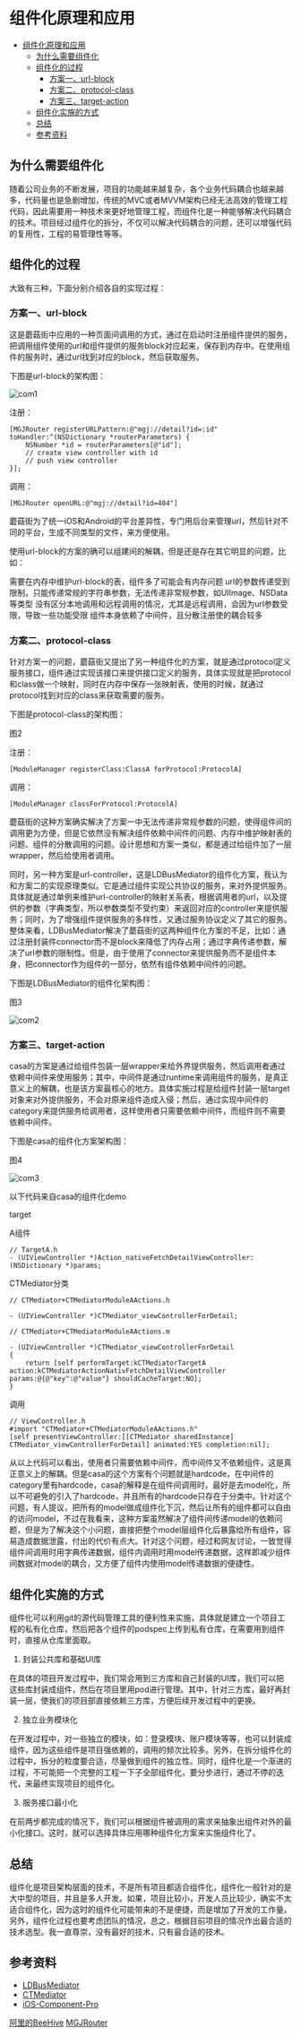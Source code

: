 # 组件化原理和应用

- [组件化原理和应用](#%E7%BB%84%E4%BB%B6%E5%8C%96%E5%8E%9F%E7%90%86%E5%92%8C%E5%BA%94%E7%94%A8)
  - [为什么需要组件化](#%E4%B8%BA%E4%BB%80%E4%B9%88%E9%9C%80%E8%A6%81%E7%BB%84%E4%BB%B6%E5%8C%96)
  - [组件化的过程](#%E7%BB%84%E4%BB%B6%E5%8C%96%E7%9A%84%E8%BF%87%E7%A8%8B)
    - [方案一、url-block](#%E6%96%B9%E6%A1%88%E4%B8%80url-block)
    - [方案二、protocol-class](#%E6%96%B9%E6%A1%88%E4%BA%8Cprotocol-class)
    - [方案三、target-action](#%E6%96%B9%E6%A1%88%E4%B8%89target-action)
  - [组件化实施的方式](#%E7%BB%84%E4%BB%B6%E5%8C%96%E5%AE%9E%E6%96%BD%E7%9A%84%E6%96%B9%E5%BC%8F)
  - [总结](#%E6%80%BB%E7%BB%93)
  - [参考资料](#%E5%8F%82%E8%80%83%E8%B5%84%E6%96%99)

## 为什么需要组件化
随着公司业务的不断发展，项目的功能越来越复杂，各个业务代码耦合也越来越多，代码量也是急剧增加，传统的MVC或者MVVM架构已经无法高效的管理工程代码，因此需要用一种技术来更好地管理工程，而组件化是一种能够解决代码耦合的技术。项目经过组件化的拆分，不仅可以解决代码耦合的问题，还可以增强代码的复用性，工程的易管理性等等。

## 组件化的过程

大致有三种，下面分别介绍各自的实现过程：

### 方案一、url-block

这是蘑菇街中应用的一种页面间调用的方式，通过在启动时注册组件提供的服务，把调用组件使用的url和组件提供的服务block对应起来，保存到内存中。在使用组件的服务时，通过url找到对应的block，然后获取服务。

下图是url-block的架构图：

![com1](./com-1.jpeg)

注册：

    [MGJRouter registerURLPattern:@"mgj://detail?id=:id" toHandler:^(NSDictionary *routerParameters) {
        NSNumber *id = routerParameters[@"id"];
        // create view controller with id
        // push view controller
    }];

调用：

    [MGJRouter openURL:@"mgj://detail?id=404"]

蘑菇街为了统一iOS和Android的平台差异性，专门用后台来管理url，然后针对不同的平台，生成不同类型的文件，来方便使用。

使用url-block的方案的确可以组建间的解耦，但是还是存在其它明显的问题，比如：

需要在内存中维护url-block的表，组件多了可能会有内存问题
url的参数传递受到限制，只能传递常规的字符串参数，无法传递非常规参数，如UIImage、NSData等类型
没有区分本地调用和远程调用的情况，尤其是远程调用，会因为url参数受限，导致一些功能受限
组件本身依赖了中间件，且分散注册使的耦合较多

### 方案二、protocol-class

针对方案一的问题，蘑菇街又提出了另一种组件化的方案，就是通过protocol定义服务接口，组件通过实现该接口来提供接口定义的服务，具体实现就是把protocol和class做一个映射，同时在内存中保存一张映射表，使用的时候，就通过protocol找到对应的class来获取需要的服务。

下图是protocol-class的架构图：

图2




注册：

    [ModuleManager registerClass:ClassA forProtocol:ProtocolA]

调用：

    [ModuleManager classForProtocol:ProtocolA]

蘑菇街的这种方案确实解决了方案一中无法传递非常规参数的问题，使得组件间的调用更为方便，但是它依然没有解决组件依赖中间件的问题、内存中维护映射表的问题、组件的分散调用的问题。设计思想和方案一类似，都是通过给组件加了一层wrapper，然后给使用者调用。

同时，另一种方案是url-controller，这是LDBusMediator的组件化方案，我认为和方案二的实现原理类似。它是通过组件实现公共协议的服务，来对外提供服务。具体就是通过单例来维护url-controller的映射关系表，根据调用者的url，以及提供的参数（字典类型，所以参数类型不受约束）来返回对应的controller来提供服务；同时，为了增强组件提供服务的多样性，又通过服务协议定义了其它的服务。整体来看，LDBusMediator解决了蘑菇街的这两种组件化方案的不足，比如：通过注册封装件connector而不是block来降低了内存占用；通过字典传递参数，解决了url参数的限制性。但是，由于使用了connector来提供服务而不是组件本身，把connector作为组件的一部分，依然有组件依赖中间件的问题。

下图是LDBusMediator的组件化架构图：

图3

![com2](./com-2.jpeg)

### 方案三、target-action

casa的方案是通过给组件包装一层wrapper来给外界提供服务，然后调用者通过依赖中间件来使用服务；其中，中间件是通过runtime来调用组件的服务，是真正意义上的解耦，也是该方案最核心的地方。具体实施过程是给组件封装一层target对象来对外提供服务，不会对原来组件造成入侵；然后，通过实现中间件的category来提供服务给调用者，这样使用者只需要依赖中间件，而组件则不需要依赖中间件。

下图是casa的组件化方案架构图：

图4

![com3](./com-3.png)

以下代码来自casa的组件化demo

target

A组件

    // TargetA.h
    - (UIViewController *)Action_nativeFetchDetailViewController:(NSDictionary *)params;
  
CTMediator分类

    // CTMediator+CTMediatorModuleAActions.h

    - (UIViewController *)CTMediator_viewControllerForDetail;

    // CTMediator+CTMediatorModuleAActions.m

    - (UIViewController *)CTMediator_viewControllerForDetail
    {
        return [self performTarget:kCTMediatorTargetA action:kCTMediatorActionNativFetchDetailViewController params:@{@"key":@"value"} shouldCacheTarget:NO];
    }

调用

    // ViewController.h
    #import "CTMediator+CTMediatorModuleAActions.h"
    [self presentViewController:[[CTMediator sharedInstance] CTMediator_viewControllerForDetail] animated:YES completion:nil];
从以上代码可以看出，使用者只需要依赖中间件，而中间件又不依赖组件，这是真正意义上的解耦。但是casa的这个方案有个问题就是hardcode，在中间件的category里有hardcode，casa的解释是在组件间调用时，最好是去model化，所以不可避免的引入了hardcode，并且所有的hardcode只存在于分类中。针对这个问题，有人提议，把所有的model做成组件化下沉，然后让所有的组件都可以自由的访问model，不过在我看来，这种方案虽然解决了组件间传递model的依赖问题，但是为了解决这个小问题，直接把整个model层组件化后暴露给所有组件，容易造成数据泄露，付出的代价有点大。针对这个问题，经过和网友讨论，一致觉得组件间调用时用字典传递数据，组件内调用时用model传递数据，这样即减少组件间数据对model的耦合，又方便了组件内使用model传递数据的便捷性。

## 组件化实施的方式
组件化可以利用git的源代码管理工具的便利性来实施，具体就是建立一个项目工程的私有化仓库，然后把各个组件的podspec上传到私有仓库，在需要用到组件时，直接从仓库里面取。

1. 封装公共库和基础UI库

在具体的项目开发过程中，我们常会用到三方库和自己封装的UI库，我们可以把这些库封装成组件，然后在项目里用pod进行管理。其中，针对三方库，最好再封装一层，使我们的项目部直接依赖三方库，方便后续开发过程中的更换。

2. 独立业务模块化

在开发过程中，对一些独立的模块，如：登录模块、账户模块等等，也可以封装成组件，因为这些组件是项目强依赖的，调用的频次比较多。另外，在拆分组件化的过程中，拆分的粒度要合适，尽量做到组件的独立性。同时，组件化是一个渐进的过程，不可能把一个完整的工程一下子全部组件化，要分步进行，通过不停的迭代，来最终实现项目的组件化。

 3. 服务接口最小化

在前两步都完成的情况下，我们可以根据组件被调用的需求来抽象出组件对外的最小化接口。这时，就可以选择具体应用哪种组件化方案来实施组件化了。

## 总结
组件化是项目架构层面的技术，不是所有项目都适合组件化，组件化一般针对的是大中型的项目，并且是多人开发。如果，项目比较小，开发人员比较少，确实不太适合组件化，因为这时的组件化可能带来的不是便捷，而是增加了开发的工作量。另外，组件化过程也要考虑团队的情况，总之，根据目前项目的情况作出最合适的技术选型。我一直尊崇，没有最好的技术，只有最合适的技术。

## 参考资料

+ [LDBusMediator](https://github.com/Lede-Inc/LDBusMediator.git)
+ [CTMediator](https://github.com/casatwy/CTMediator.git)
+ [iOS-Component-Pro](https://github.com/guangqiang-liu/iOS-Component-Pro)

[阿里的BeeHive](https://github.com/alibaba/BeeHive/blob/master/README-CN.md)
[MGJRouter](https://github.com/meili/MGJRouter)